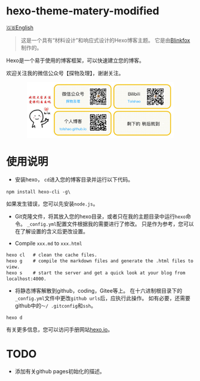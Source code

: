 # hexo-theme-matery-modified

[🇬🇧English](readme.md)

> 这是一个具有“材料设计”和响应式设计的Hexo博客主题。 它是由[Blinkfox](https://github.com/blinkfox/hexo-theme-matery)制作的。

Hexo是一个易于使用的博客框架，可以快速建立您的博客。

欢迎关注我的微信公众号【探物及理】，谢谢关注。

<div align=center><img src="https://github.com/tolshao/hexo-theme-matery-modified/blob/master/themes/hexo-theme-matery/source/medias/contact.jpg?raw=true" height="150" /></div>


# 使用说明

- 安装hexo，
`cd`进入您的博客目录并运行以下代码。

`npm install hexo-cli -g\`

如果发生错误，您可以先安装`node.js`。

- Git克隆文件，将其放入您的hexo目录，或者只在我的主题目录中运行`hexo`命令。
`_config.yml`配置文件根据我的需要进行了修改。
只是作为参考，您可以在了解设置的含义后更改设置。

- Compile `xxx.md` to `xxx.html`

```shell
hexo cl   # clean the cache files.
hexo g    # compile the markdown files and generate the .html files to view.
hexo s    # start the server and get a quick look at your blog from localhost:4000.
```

- 将静态博客解散到github，coding，Gitee等上。
在十六进制根目录下的`_config.yml`文件中更改`github urls`后，应执行此操作。
如有必要，还需要github中的`〜/ .gitconfig`和`ssh`。

```shell
hexo d
```

有关更多信息，您可以访问手册网站[hexo.io](https://hexo.io/zh-cn/docs/)。

# TODO

- 添加有关github pages初始化的描述。
